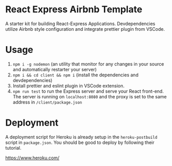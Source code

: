 # React Express Airbnb Template
A starter kit for building React-Express Applications. Devdependencies utilize Airbnb style configuration and integrate prettier plugin from VSCode.

# Usage

1. `npm i -g nodemon` (an utility that monitor for any changes in your source and automatically restarter your server)
2. `npm i && cd client && npm i` (install the dependencies and devdependencies)
3. Install prettier and eslint plugin in VSCode extension.
4. `npm run test` to run the Express server and serve your React front-end. The server is running on `localhost:8080` and the proxy is set to the same address in `/client/package.json`

# Deployment

A deployment script for Heroku is already setup in the `heroku-postbuild` script in `package.json`. You should be good to deploy by following their tutorial.

https://www.heroku.com/

